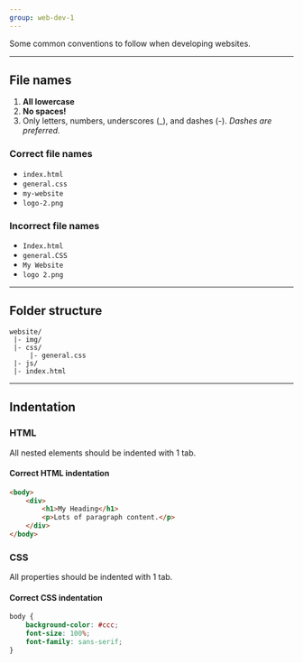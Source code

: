```yaml
---
group: web-dev-1
---
```


Some common conventions to follow when developing websites.

---

## File names

1. **All lowercase**
2. **No spaces!**
3. Only letters, numbers, underscores (_), and dashes (-).
	*Dashes are preferred.*

### Correct file names

- `index.html`
- `general.css`
- `my-website`
- `logo-2.png`

### Incorrect file names

- `Index.html`
- `general.CSS`
- `My Website`
- `logo 2.png`

---

## Folder structure

```
website/
 |- img/
 |- css/
     |- general.css
 |- js/
 |- index.html
```

---

## Indentation

### HTML

All nested elements should be indented with 1 tab.

#### Correct HTML indentation

```html
<body>
	<div>
		<h1>My Heading</h1>
		<p>Lots of paragraph content.</p>
	</div>
</body>
```

### CSS

All properties should be indented with 1 tab.

#### Correct CSS indentation

```css
body {
	background-color: #ccc;
	font-size: 100%;
	font-family: sans-serif;
}
```
